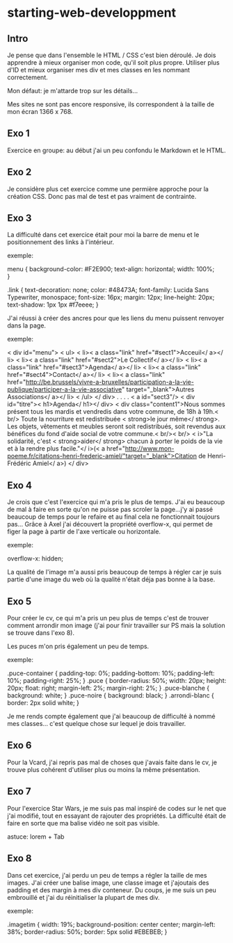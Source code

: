 # starting-web-developpment

Intro
-----

Je pense que dans l'ensemble le HTML / CSS c'est bien déroulé.
Je dois apprendre à mieux organiser mon code, qu'il soit plus propre.
Utiliser plus d'ID et mieux organiser mes div et mes classes en les
nommant correctement.

Mon défaut: je m'attarde trop sur les détails...

Mes sites ne sont pas encore responsive, ils correspondent à la taille de
mon écran 1366 x 768.


Exo 1
-----

Exercice en groupe: au début j'ai un peu confondu le Markdown et le HTML.

Exo 2
-----

Je considère plus cet exercice comme une permière approche pour la création CSS.
Donc pas mal de test et pas vraiment de contrainte. 


Exo 3
-----

La difficulté dans cet exercice était pour moi la barre de menu et le positionnement des 
links à l'intérieur.

exemple:

menu {
	background-color: #F2E900;
	text-align: horizontal;
	width: 100%;		
}

.link {
	text-decoration: none;
	color: #48473A; 
	font-family: Lucida Sans Typewriter, monospace;
	font-size: 16px;
	margin: 12px;
	line-height: 20px;
	text-shadow: 1px 1px #f7eeee;
}

J'ai réussi à créer des ancres pour que les liens du menu puissent renvoyer dans la page.

exemple:

< div id="menu">
	< ul>
		< li>< a class="link" href="#sect1">Acceuil</ a></ li>
		< li>< a class="link" href="#sect2">Le Collectif</ a></ li>
		< li>< a class="link" href="#sect3">Agenda</ a></ li>
		< li>< a class="link" href="#sect4">Contact</ a></ li>
		< li>< a class="link" href="http://be.brussels/vivre-a-bruxelles/participation-a-la-vie-publique/participer-a-la-vie-associative" target="_blank">Autres Associations</ a></ li>
	< /ul>
</ div>
.
.
.
.
< a id="sect3"/>
	< div id="titre">< h1>Agenda</ h1></ div>
		< div class="content1">Nous sommes présent tous les mardis et vendredis dans votre commune, de 18h à 19h.< br/> 
		Toute la nourriture est redistribuée < strong>le jour même</ strong>. Les objets, vêtements et meubles seront soit redistribués, soit revendus aux bénéfices du fond d'aide social de votre commune.< br/>< br/>
		< i>"La solidarité, c'est < strong>aider</ strong> chacun à porter le poids de la vie et à la rendre plus facile."</ i>(< a href="http://www.mon-poeme.fr/citations-henri-frederic-amiel/"target="_blank">Citation de Henri-Frédéric Amiel</ a>)
		</ div>


Exo 4
-----

Je crois que c'est l'exercice qui m'a pris le plus de temps. J'ai eu beaucoup de mal à
faire en sorte qu'on ne puisse pas scroler la page...j'y ai passé beaucoup de temps pour 
le refaire et au final cela ne fonctionnait toujours pas... Grâce à Axel j'ai découvert
la propriété overflow-x, qui permet de figer la page à partir de l'axe verticale ou 
horizontale.

exemple:

overflow-x: hidden;

La qualité de l'image m'a aussi pris beaucoup de temps à régler car je suis partie d'une 
image du web où la qualité n'était déja pas bonne à la base. 

Exo 5
-----

Pour créer le cv, ce qui m'a pris un peu plus de temps c'est de trouver comment arrondir 
mon image (j'ai pour  finir travailler sur PS mais la solution se trouve dans l'exo 8).

Les puces m'on pris également un peu de temps.

exemple:

<!-- PUCES -->
.puce-container {
	padding-top: 0%;
    padding-bottom: 10%;
    padding-left: 10%;
    padding-right: 25%;
}
 .puce {
    border-radius: 50%;
    width: 20px;
    height: 20px;
    float: right;
    margin-left: 2%;
    margin-right: 2%;
 }
  .puce-blanche {
 	background: white;
 }
  .puce-noire {
 	background: black;
 }
 .arrondi-blanc {
 	border: 2px solid white;
 }
<!-- PUCES -->

Je me rends compte également que j'ai beaucoup de difficulté à nommé mes classes...
c'est quelque chose sur lequel je dois travailler.


Exo 6
-----

Pour la Vcard, j'ai repris pas mal de choses que j'avais faite dans le cv, je
trouve plus cohérent d'utiliser plus ou moins la même présentation.


Exo 7
-----

Pour l'exercice Star Wars, je me suis pas mal inspiré de codes sur le net que j'ai 
modifié, tout en essayant de rajouter des propriétés. 
La difficulté était de faire en sorte que ma balise vidéo ne soit pas visible.

astuce:
lorem + Tab


Exo 8
-----

Dans cet exercice, j'ai perdu un peu de temps a régler la taille de mes images. 
J'ai créer une balise image, une classe image et j'ajoutais des padding 
et des margin à mes div conteneur. 
Du coups, je me suis un peu embrouillé et j'ai du réinitialiser la plupart de 
mes div.   

exemple:

.imagetim {
	width: 19%;
    background-position: center center;
    margin-left: 38%;
    border-radius: 50%;
    border: 5px solid #EBEBEB;
}

  